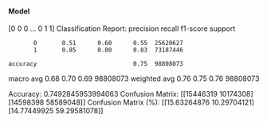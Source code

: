 #### Model
[0 0 0 ... 0 1 1]
Classification Report:
              precision    recall  f1-score   support

           0       0.51      0.60      0.55  25620627
           1       0.85      0.80      0.83  73187446

    accuracy                           0.75  98808073
   macro avg       0.68      0.70      0.69  98808073
weighted avg       0.76      0.75      0.76  98808073

Accuracy: 0.7492845953994063
Confusion Matrix:
[[15446319 10174308]
 [14598398 58589048]]
Confusion Matrix (%):
[[15.63264876 10.29704121]
 [14.77449925 59.29581078]]
